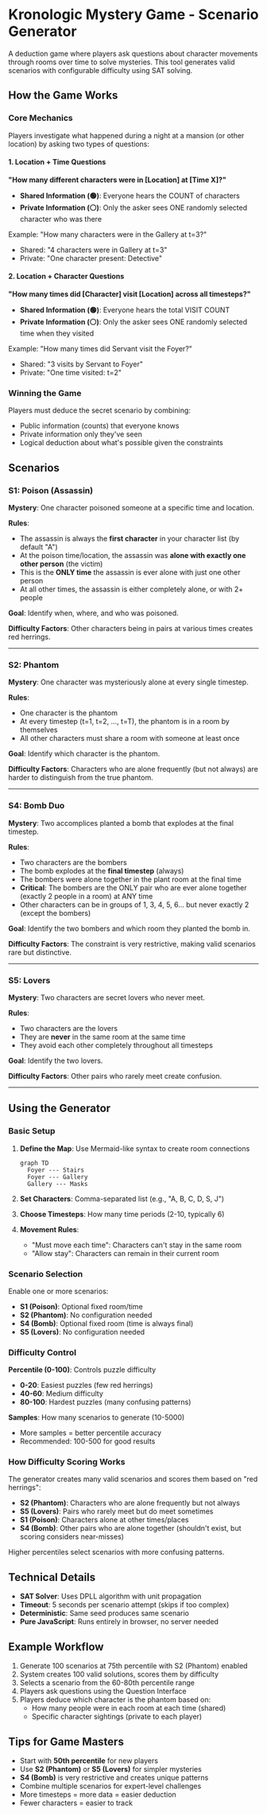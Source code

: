 # Kronologic Mystery Game - Scenario Generator

A deduction game where players ask questions about character movements through rooms over time to solve mysteries. This tool generates valid scenarios with configurable difficulty using SAT solving.

## How the Game Works

### Core Mechanics

Players investigate what happened during a night at a mansion (or other location) by asking two types of questions:

#### 1. Location + Time Questions
**"How many different characters were in [Location] at [Time X]?"**

- **Shared Information (🟢)**: Everyone hears the COUNT of characters
- **Private Information (⚪)**: Only the asker sees ONE randomly selected character who was there

Example: "How many characters were in the Gallery at t=3?"
- Shared: "4 characters were in Gallery at t=3"
- Private: "One character present: Detective"

#### 2. Location + Character Questions
**"How many times did [Character] visit [Location] across all timesteps?"**

- **Shared Information (🟢)**: Everyone hears the total VISIT COUNT
- **Private Information (⚪)**: Only the asker sees ONE randomly selected time when they visited

Example: "How many times did Servant visit the Foyer?"
- Shared: "3 visits by Servant to Foyer"
- Private: "One time visited: t=2"

### Winning the Game

Players must deduce the secret scenario by combining:
- Public information (counts) that everyone knows
- Private information only they've seen
- Logical deduction about what's possible given the constraints

## Scenarios

### S1: Poison (Assassin)
**Mystery**: One character poisoned someone at a specific time and location.

**Rules**:
- The assassin is always the **first character** in your character list (by default "A")
- At the poison time/location, the assassin was **alone with exactly one other person** (the victim)
- This is the **ONLY time** the assassin is ever alone with just one other person
- At all other times, the assassin is either completely alone, or with 2+ people

**Goal**: Identify when, where, and who was poisoned.

**Difficulty Factors**: Other characters being in pairs at various times creates red herrings.

---

### S2: Phantom
**Mystery**: One character was mysteriously alone at every single timestep.

**Rules**:
- One character is the phantom
- At every timestep (t=1, t=2, ..., t=T), the phantom is in a room by themselves
- All other characters must share a room with someone at least once

**Goal**: Identify which character is the phantom.

**Difficulty Factors**: Characters who are alone frequently (but not always) are harder to distinguish from the true phantom.

---

### S4: Bomb Duo
**Mystery**: Two accomplices planted a bomb that explodes at the final timestep.

**Rules**:
- Two characters are the bombers
- The bomb explodes at the **final timestep** (always)
- The bombers were alone together in the plant room at the final time
- **Critical**: The bombers are the ONLY pair who are ever alone together (exactly 2 people in a room) at ANY time
- Other characters can be in groups of 1, 3, 4, 5, 6... but never exactly 2 (except the bombers)

**Goal**: Identify the two bombers and which room they planted the bomb in.

**Difficulty Factors**: The constraint is very restrictive, making valid scenarios rare but distinctive.

---

### S5: Lovers
**Mystery**: Two characters are secret lovers who never meet.

**Rules**:
- Two characters are the lovers
- They are **never** in the same room at the same time
- They avoid each other completely throughout all timesteps

**Goal**: Identify the two lovers.

**Difficulty Factors**: Other pairs who rarely meet create confusion.

---

## Using the Generator

### Basic Setup

1. **Define the Map**: Use Mermaid-like syntax to create room connections
   ```
   graph TD
     Foyer --- Stairs
     Foyer --- Gallery
     Gallery --- Masks
   ```

2. **Set Characters**: Comma-separated list (e.g., "A, B, C, D, S, J")

3. **Choose Timesteps**: How many time periods (2-10, typically 6)

4. **Movement Rules**:
   - "Must move each time": Characters can't stay in the same room
   - "Allow stay": Characters can remain in their current room

### Scenario Selection

Enable one or more scenarios:
- **S1 (Poison)**: Optional fixed room/time
- **S2 (Phantom)**: No configuration needed
- **S4 (Bomb)**: Optional fixed room (time is always final)
- **S5 (Lovers)**: No configuration needed

### Difficulty Control

**Percentile (0-100)**: Controls puzzle difficulty
- **0-20**: Easiest puzzles (few red herrings)
- **40-60**: Medium difficulty
- **80-100**: Hardest puzzles (many confusing patterns)

**Samples**: How many scenarios to generate (10-5000)
- More samples = better percentile accuracy
- Recommended: 100-500 for good results

### How Difficulty Scoring Works

The generator creates many valid scenarios and scores them based on "red herrings":

- **S2 (Phantom)**: Characters who are alone frequently but not always
- **S5 (Lovers)**: Pairs who rarely meet but do meet sometimes
- **S1 (Poison)**: Characters alone at other times/places
- **S4 (Bomb)**: Other pairs who are alone together (shouldn't exist, but scoring considers near-misses)

Higher percentiles select scenarios with more confusing patterns.

## Technical Details

- **SAT Solver**: Uses DPLL algorithm with unit propagation
- **Timeout**: 5 seconds per scenario attempt (skips if too complex)
- **Deterministic**: Same seed produces same scenario
- **Pure JavaScript**: Runs entirely in browser, no server needed

## Example Workflow

1. Generate 100 scenarios at 75th percentile with S2 (Phantom) enabled
2. System creates 100 valid solutions, scores them by difficulty
3. Selects a scenario from the 60-80th percentile range
4. Players ask questions using the Question Interface
5. Players deduce which character is the phantom based on:
   - How many people were in each room at each time (shared)
   - Specific character sightings (private to each player)

## Tips for Game Masters

- Start with **50th percentile** for new players
- Use **S2 (Phantom)** or **S5 (Lovers)** for simpler mysteries
- **S4 (Bomb)** is very restrictive and creates unique patterns
- Combine multiple scenarios for expert-level challenges
- More timesteps = more data = easier deduction
- Fewer characters = easier to track
